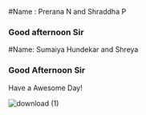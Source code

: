 #Name : Prerana N and Shraddha P
### Good afternoon Sir
#Name: Sumaiya Hundekar and Shreya
### Good Afternoon Sir
Have a Awesome Day!

![download (1)](https://user-images.githubusercontent.com/116154044/196647975-ed50db45-01c3-465a-bd6c-dde9d52ba45a.jpg)

